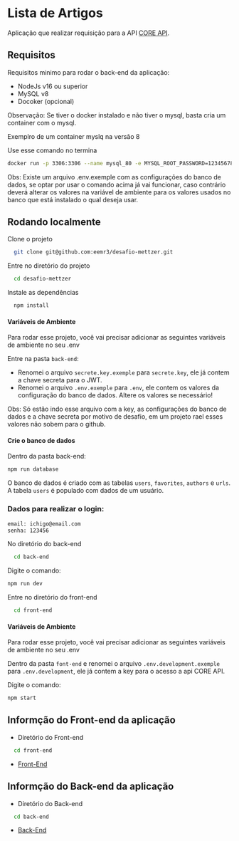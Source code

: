 # Lista de Artigos

Aplicação que realizar requisição para a API [CORE API](https://core.ac.uk/docs/#!/all/search).

## Requisitos

Requisitos minimo para rodar o back-end da aplicação:

- NodeJs v16 ou superior
- MySQL v8
- Docoker (opcional)

Observação: Se tiver o docker instalado e não tiver o mysql, basta cria um container com o mysql.

Exemplro de um container myslq na versão 8

Use esse comando no termina
```bash
docker run -p 3306:3306 --name mysql_80 -e MYSQL_ROOT_PASSWORD=12345678 -d mysql:8 mysqld --default-authentication-plugin=mysql_native_password

```
Obs: Existe um arquivo .env.exemple com as configurações do banco de dados, se optar por usar o comando acima já vai funcionar, caso contrário deverá alterar os valores na variável de ambiente para os valores usados no banco que está instalado o qual deseja usar.


## Rodando localmente

Clone o projeto

```bash
  git clone git@github.com:eemr3/desafio-mettzer.git
```

Entre no diretório do projeto

```bash
  cd desafio-mettzer
```

Instale as dependências

```bash
  npm install
```
#### Variáveis de Ambiente

Para rodar esse projeto, você vai precisar adicionar as seguintes variáveis de ambiente no seu .env

Entre na pasta `back-end`: 
- Renomei o arquivo `secrete.key.exemple` para `secrete.key`, ele já contem a chave secreta para o JWT.
- Renomei o arquivo `.env.exemple` para `.env`, ele contem os valores da configuração do banco de dados. Altere os valores se necessário!


Obs: Só estão indo esse arquivo com a key, as configurações do banco de dados e a chave secreta por motivo de desafio, em um projeto rael esses valores não sobem para o github.

#### Crie o banco de dados

Dentro da pasta back-end:

```bash
npm run database
``` 
O banco de dados é criado com as tabelas `users`, `favorites`, `authors` e `urls`. A tabela `users` é populado com dados de um usuário.

### Dados para realizar o login: 
```bash
email: ichigo@email.com
senha: 123456
```

No diretório do back-end

```bash
  cd back-end
```
Digite o comando: 
```bash
npm run dev
```

Entre no diretório do front-end

```bash
  cd front-end
```

#### Variáveis de Ambiente

Para rodar esse projeto, você vai precisar adicionar as seguintes variáveis de ambiente no seu .env

Dentro da pasta `font-end` e renomei o arquivo `.env.development.exemple` para `.env.development`, ele já contem a key para o acesso a api CORE API.

Digite o comando:
```bash
npm start
```

## Informção do Front-end da aplicação

- Diretório do Front-end

```bash
  cd front-end
```

- [Front-End](https://github.com/eemr3/desafio-mettzer/tree/main/front-end)

## Informção do Back-end da aplicação

- Diretório do Back-end

```bash
  cd back-end
```
- [Back-End](https://github.com/eemr3/desafio-mettzer/tree/main/back-end)